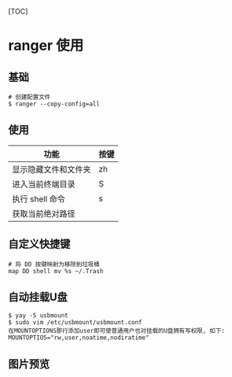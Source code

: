 [TOC]

# ranger 使用

## 基础

```shell
# 创建配置文件
$ ranger --copy-config=all
```

## 使用

| 功能                 | 按键 |
| -------------------- | ---- |
| 显示隐藏文件和文件夹 | zh   |
| 进入当前终端目录     | S    |
| 执行 shell 命令      | s    |
| 获取当前绝对路径     |      |

## 自定义快捷键

```shell
# 将 DD 按键映射为移除到垃圾桶
map DD shell mv %s ~/.Trash
```

## 自动挂载U盘

```shell
$ yay -S usbmount
$ sudo vim /etc/usbmount/usbmount.conf
在MOUNTOPTIONS那行添加user即可使普通用户也对挂载的U盘拥有写权限, 如下: MOUNTOPTIOS="rw,user,noatime,nodiratime"
```

## 图片预览

```shell

```

